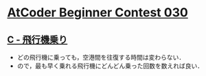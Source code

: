 # [AtCoder Beginner Contest 030](https://atcoder.jp/contests/abc030/tasks)

## [C - 飛行機乗り](https://atcoder.jp/contests/abc030/tasks/abc030_c)
- どの飛行機に乗っても，空港間を往復する時間は変わらない．
- ので，最も早く乗れる飛行機にどんどん乗った回数を数えれば良い．
